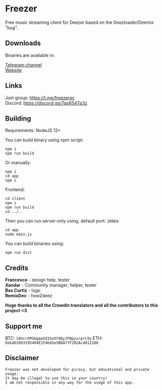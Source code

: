 # Freezer

Free music streaming client for Deezer based on the Deezloader/Deemix "bug".

## Downloads

Binaries are available in:

[Telegram channel](https://t.me/freezereleases)   
[Website](https://www.freezer.life/) 

## Links

Join group: https://t.me/freezerpc  
Discord: https://discord.gg/7ap654Tp3z  

## Building

Requirements: NodeJS 12+  

You can build binary using npm script:
```
npm i 
npm run build
```

Or manually:

```
npm i
cd app
npm i 
```

Frontend:

```
cd client
npm i 
npm run build
cd ../..
```

Then you can run server-only using, default port: `10069`: 

```
cd app
node main.js
```

You can build binaries using:

```
npm run dist
```

## Credits

**Francesco** - design help, tester  
**Xandar** - Community manager, helper, tester  
**Bas Curtiz** - logo  
**RemixDev** - how2deez

**Huge thanks to all the Crowdin translators and all the contributors to this project <3**

## Support me
BTC: `14hcr4PGbgqeXd3SoXY9QyJFNpyurgrL9y`
ETH: `0xb4D1893195404E1F4b45e5BDA77F202Ac4012288`

## Disclaimer

```
Freezer was not developed for piracy, but educational and private usage.
It may be illegal to use this in your country!
I am not responsible in any way for the usage of this app.
```
